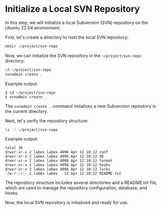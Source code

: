 # Initialize a Local SVN Repository

In this step, we will initialize a local Subversion (SVN) repository on the Ubuntu 22.04 environment.

First, let's create a directory to host the local SVN repository:

```bash
mkdir ~/project/svn-repo
```

Now, we can initialize the SVN repository in the `~/project/svn-repo` directory:

```bash
cd ~/project/svn-repo
svnadmin create .
```

Example output:

```
$ cd ~/project/svn-repo
$ svnadmin create .
```

The `svnadmin create .` command initializes a new Subversion repository in the current directory.

Next, let's verify the repository structure:

```bash
ls -l ~/project/svn-repo
```

Example output:

```
total 16
drwxr-xr-x 2 labex labex 4096 Apr 12 10:12 conf
drwxr-xr-x 2 labex labex 4096 Apr 12 10:12 db
drwxr-xr-x 2 labex labex 4096 Apr 12 10:12 format
drwxr-xr-x 2 labex labex 4096 Apr 12 10:12 hooks
drwxr-xr-x 2 labex labex 4096 Apr 12 10:12 locks
-rw-r--r-- 1 labex labex   12 Apr 12 10:12 README.txt
```

The repository structure includes several directories and a README.txt file, which are used to manage the repository configuration, database, and hooks.

Now, the local SVN repository is initialized and ready for use.
